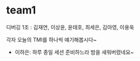 # team1
디버깅 1조 : 김재연, 이상윤, 윤태호, 최세은, 김아영, 이용욱

각자 오늘의 TMI를 하나씩 얘기해봅시다~

- 이하은: 하루 종일 세션 준비하느라 밤을 새워버렸네요~
